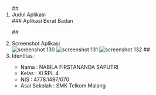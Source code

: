 <ol>
##<li> Judul Aplikasi </li>
### Aplikasi Berat Badan
 
##<li> Screenshot Aplikasi </li>
![screenshot 130](https://cloud.githubusercontent.com/assets/22027035/20236893/ae597ee2-a8f6-11e6-9cfe-3ae1809577b7.png)
![screenshot 131](https://cloud.githubusercontent.com/assets/22027035/20236894/ae60717a-a8f6-11e6-9497-5aefafe0ac7c.png)
![screenshot 132](https://cloud.githubusercontent.com/assets/22027035/20236895/ae61c8c2-a8f6-11e6-9631-8a5069907758.png)
##<li> Identitas : </li>

<ul>
<li> Nama : NABILA FIRSTANANDA SAPUTRI </li>
<li> Kelas : XI RPL 4 </li>
<li> NIS : 4778.1497/070 </li>
<li> Asal Sekolah : SMK Telkom Malang </li>
</ul>
